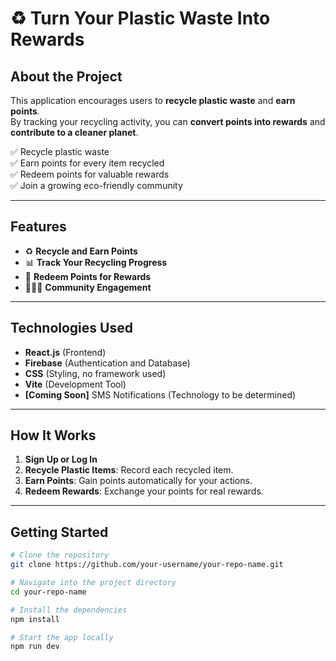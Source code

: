 # ♻️ Turn Your Plastic Waste Into Rewards

## About the Project

This application encourages users to **recycle plastic waste** and **earn points**.  
By tracking your recycling activity, you can **convert points into rewards** and **contribute to a cleaner planet**.

✅ Recycle plastic waste  
✅ Earn points for every item recycled  
✅ Redeem points for valuable rewards  
✅ Join a growing eco-friendly community  

---

## Features

- ♻️ **Recycle and Earn Points**
- 📊 **Track Your Recycling Progress**
- 🎁 **Redeem Points for Rewards**
- 🧑‍🤝‍🧑 **Community Engagement**

---

## Technologies Used

- **React.js** (Frontend)
- **Firebase** (Authentication and Database)
- **CSS** (Styling, no framework used)
- **Vite** (Development Tool)
- **[Coming Soon]** SMS Notifications (Technology to be determined)

---

## How It Works

1. **Sign Up or Log In**
2. **Recycle Plastic Items**: Record each recycled item.
3. **Earn Points**: Gain points automatically for your actions.
4. **Redeem Rewards**: Exchange your points for real rewards.

---

## Getting Started

```bash
# Clone the repository
git clone https://github.com/your-username/your-repo-name.git

# Navigate into the project directory
cd your-repo-name

# Install the dependencies
npm install

# Start the app locally
npm run dev
